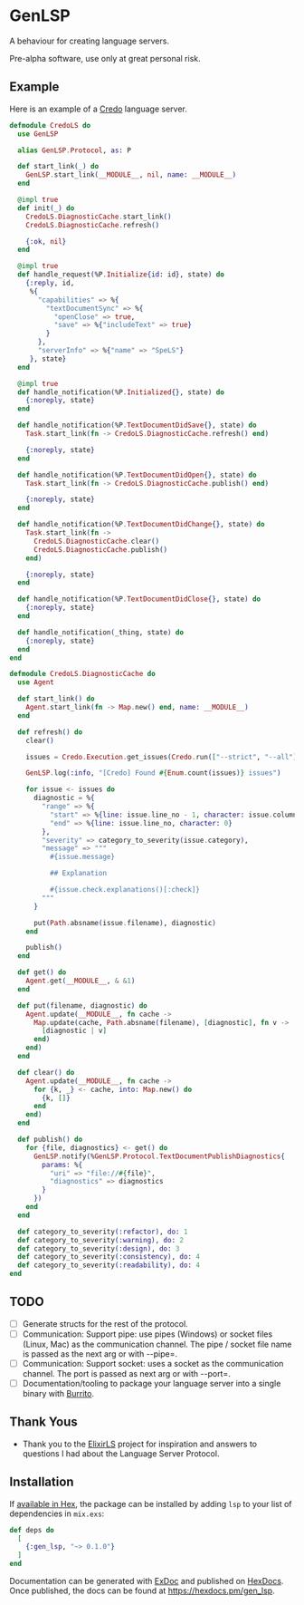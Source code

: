 # GenLSP

A behaviour for creating language servers.

Pre-alpha software, use only at great personal risk.

## Example

Here is an example of a [Credo](github.com/rrrene/credo) language server.

```elixir
defmodule CredoLS do
  use GenLSP

  alias GenLSP.Protocol, as: P

  def start_link(_) do
    GenLSP.start_link(__MODULE__, nil, name: __MODULE__)
  end

  @impl true
  def init(_) do
    CredoLS.DiagnosticCache.start_link()
    CredoLS.DiagnosticCache.refresh()

    {:ok, nil}
  end

  @impl true
  def handle_request(%P.Initialize{id: id}, state) do
    {:reply, id,
     %{
       "capabilities" => %{
         "textDocumentSync" => %{
           "openClose" => true,
           "save" => %{"includeText" => true}
         }
       },
       "serverInfo" => %{"name" => "SpeLS"}
     }, state}
  end

  @impl true
  def handle_notification(%P.Initialized{}, state) do
    {:noreply, state}
  end

  def handle_notification(%P.TextDocumentDidSave{}, state) do
    Task.start_link(fn -> CredoLS.DiagnosticCache.refresh() end)

    {:noreply, state}
  end

  def handle_notification(%P.TextDocumentDidOpen{}, state) do
    Task.start_link(fn -> CredoLS.DiagnosticCache.publish() end)

    {:noreply, state}
  end

  def handle_notification(%P.TextDocumentDidChange{}, state) do
    Task.start_link(fn ->
      CredoLS.DiagnosticCache.clear()
      CredoLS.DiagnosticCache.publish()
    end)

    {:noreply, state}
  end

  def handle_notification(%P.TextDocumentDidClose{}, state) do
    {:noreply, state}
  end

  def handle_notification(_thing, state) do
    {:noreply, state}
  end
end

defmodule CredoLS.DiagnosticCache do
  use Agent

  def start_link() do
    Agent.start_link(fn -> Map.new() end, name: __MODULE__)
  end

  def refresh() do
    clear()

    issues = Credo.Execution.get_issues(Credo.run(["--strict", "--all"]))

    GenLSP.log(:info, "[Credo] Found #{Enum.count(issues)} issues")

    for issue <- issues do
      diagnostic = %{
        "range" => %{
          "start" => %{line: issue.line_no - 1, character: issue.column || 0},
          "end" => %{line: issue.line_no, character: 0}
        },
        "severity" => category_to_severity(issue.category),
        "message" => """
          #{issue.message}

          ## Explanation

          #{issue.check.explanations()[:check]}
        """
      }

      put(Path.absname(issue.filename), diagnostic)
    end

    publish()
  end

  def get() do
    Agent.get(__MODULE__, & &1)
  end

  def put(filename, diagnostic) do
    Agent.update(__MODULE__, fn cache ->
      Map.update(cache, Path.absname(filename), [diagnostic], fn v ->
        [diagnostic | v]
      end)
    end)
  end

  def clear() do
    Agent.update(__MODULE__, fn cache ->
      for {k, _} <- cache, into: Map.new() do
        {k, []}
      end
    end)
  end

  def publish() do
    for {file, diagnostics} <- get() do
      GenLSP.notify(%GenLSP.Protocol.TextDocumentPublishDiagnostics{
        params: %{
          "uri" => "file://#{file}",
          "diagnostics" => diagnostics
        }
      })
    end
  end

  def category_to_severity(:refactor), do: 1
  def category_to_severity(:warning), do: 2
  def category_to_severity(:design), do: 3
  def category_to_severity(:consistency), do: 4
  def category_to_severity(:readability), do: 4
end
```

## TODO

- [ ] Generate structs for the rest of the protocol.
- [ ] Communication: Support pipe: use pipes (Windows) or socket files (Linux, Mac) as the communication channel. The pipe / socket file name is passed as the next arg or with --pipe=.
- [ ] Communication: Support socket: uses a socket as the communication channel. The port is passed as next arg or with --port=.
- [ ] Documentation/tooling to package your language server into a single binary with [Burrito](https://github.com/burrito-elixir/burrito).

## Thank Yous

- Thank you to the [ElixirLS](github.com/elixir-lsp/elixir-ls) project for inspiration and answers to questions I had about the Language Server Protocol.

## Installation

If [available in Hex](https://hex.pm/docs/publish), the package can be installed by adding `lsp` to your list of dependencies in `mix.exs`:

```elixir
def deps do
  [
    {:gen_lsp, "~> 0.1.0"}
  ]
end
```

Documentation can be generated with [ExDoc](https://github.com/elixir-lang/ex_doc) and published on [HexDocs](https://hexdocs.pm). Once published, the docs can be found at <https://hexdocs.pm/gen_lsp>.
